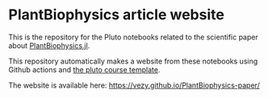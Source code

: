 # PlantBiophysics article website

This is the repository for the Pluto notebooks related to the scientific paper about [PlantBiophysics.jl](https://github.com/VEZY/PlantBiophysics.jl).

This repository automatically makes a website from these notebooks using Github actions and [the pluto course template](https://github.com/greimel/pluto-course-template).

The website is available here: https://vezy.github.io/PlantBiophysics-paper/
